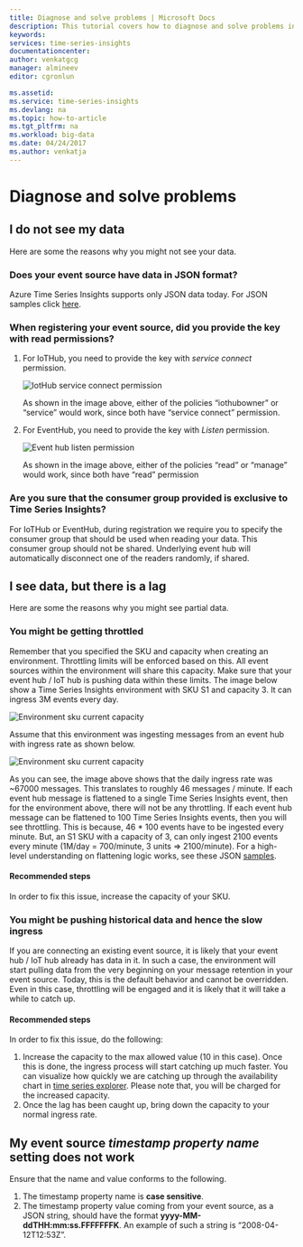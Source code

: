 ```yaml
---
title: Diagnose and solve problems | Microsoft Docs
description: This tutorial covers how to diagnose and solve problems in your Time Series Insights environment
keywords: 
services: time-series-insights
documentationcenter: 
author: venkatgcg
manager: almineev
editor: cgronlun

ms.assetid: 
ms.service: time-series-insights
ms.devlang: na
ms.topic: how-to-article
ms.tgt_pltfrm: na
ms.workload: big-data
ms.date: 04/24/2017
ms.author: venkatja
---
```

# Diagnose and solve problems

## I do not see my data
Here are some the reasons why you might not see your data.

### Does your event source have data in JSON format?
Azure Time Series Insights supports only JSON data today. For JSON samples click [here](time-series-insights-send-events.md##Supported-JSON-shapes).

### When registering your event source, did you provide the key with read permissions?
1. For IoTHub, you need to provide the key with *service connect* permission.

   ![IotHub service connect permission](media/diagnose-and-solve-problems/iothub-serviceconnect-permissions.png)

   As shown in the image above, either of the policies “iothubowner” or “service” would work, since both have “service connect” permission.
2. For EventHub, you need to provide the key with *Listen* permission.

   ![Event hub listen permission](media/diagnose-and-solve-problems/eventhub-listen-permissions.png)

   As shown in the image above, either of the policies “read” or “manage” would work, since both have “read” permission

### Are you sure that the consumer group provided is exclusive to Time Series Insights?
For IoTHub or EventHub, during registration we require you to specify the consumer group that should be used when reading your data. This consumer group should not be shared. Underlying event hub will automatically disconnect one of the readers randomly, if shared.

## I see data, but there is a lag
Here are some the reasons why you might see partial data.

### You might be getting throttled
Remember that you specified the SKU and capacity when creating an environment. Throttling limits will be enforced based on this. All event sources within the environment will share this capacity. Make sure that your event hub / IoT hub is pushing data within these limits.
The image below show a Time Series Insights environment with SKU S1 and capacity 3. It can ingress 3M events every day.

![Environment sku current capacity](media/diagnose-and-solve-problems/environment-sku-current-capacity.png)

Assume that this environment was ingesting messages from an event hub with ingress rate as shown below. 

![Environment sku current capacity](media/diagnose-and-solve-problems/eventhub-ingress-rate.png)

As you can see, the image above shows that the daily ingress rate was ~67000 messages. This translates to roughly 46 messages / minute. If each event hub message is flattened to a single Time Series Insights event, then for the environment above, there will not be any throttling. If each event hub message can be flattened to 100 Time Series Insights events, then you will see throttling. This is because, 46 * 100 events have to be ingested every minute. But, an S1 SKU with a capacity of 3, can only ingest 2100 events every minute (1M/day = 700/minute, 3 units => 2100/minute). For a high-level understanding on flattening logic works, see these JSON [samples](time-series-insights-send-events.md##Supported-JSON-shapes).

#### Recommended steps
In order to fix this issue, increase the capacity of your SKU.

### You might be pushing historical data and hence the slow ingress
If you are connecting an existing event source, it is likely that your event hub / IoT hub already has data in it. In such a case, the environment will start pulling data from the very beginning on your message retention in your event source. Today, this is the default behavior and cannot be overridden. Even in this case, throttling will be engaged and it is likely that it will take a while to catch up.

#### Recommended steps
In order to fix this issue, do the following:
1. Increase the capacity to the max allowed value (10 in this case). Once this is done, the ingress process will start catching up much faster. You can visualize how quickly we are catching up through the availability chart in [time series explorer](https://insights.timeseries.azure.com). Please note that, you will be charged for the increased capacity.
2. Once the lag has been caught up, bring down the capacity to your normal ingress rate.

## My event source *timestamp property name* setting does not work
Ensure that the name and value conforms to the following.
1. The timestamp property name is __case sensitive__. 
2. The timestamp property value coming from your event source, as a JSON string, should have the format __yyyy-MM-ddTHH:mm:ss.FFFFFFFK__. An example of such a string is “2008-04-12T12:53Z”.
